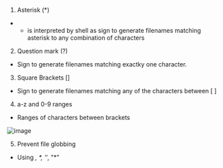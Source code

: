 1. Asterisk (*)
- * is interpreted by shell as sign to generate filenames matching asterisk to any combination of characters

2. Question mark (?)
- Sign to generate filenames matching exactky one character.

3. Square Brackets []
- Sign to generate filenames matching any of the characters between [ ]

4. a-z and 0-9 ranges
- Ranges of characters between brackets

![image](https://github.com/user-attachments/assets/fbdc6cac-7c8b-4ada-973d-d6d2271a191b)

5. Prevent file globbing
- Using *, \*, '*', "*"
